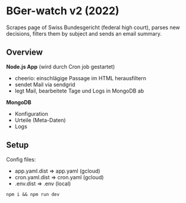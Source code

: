 # BGer-watch v2 (2022)

Scrapes page of Swiss Bundesgericht (federal high court), parses new decisions, filters them by subject and sends an email summary.

## Overview

**Node.js App** (wird durch Cron job gestartet)

- cheerio: einschlägige Passage im HTML herausfiltern
- sendet Mail via sendgrid
- legt Mail, bearbeitete Tage und Logs in MongoDB ab

**MongoDB**

- Konfiguration
- Urteile (Meta-Daten)
- Logs

## Setup

Config files:

- app.yaml.dist => app.yaml (gcloud)
- cron.yaml.dist => cron.yaml (gcloud)
- .env.dist => .env (local)

`npm i && npm run dev`
